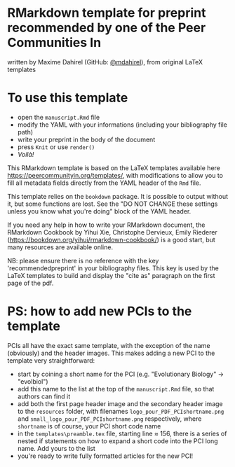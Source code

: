 # RMarkdown template for preprint recommended by one of the Peer Communities In

written by Maxime Dahirel (GitHub: [@mdahirel](https://github.com/mdahirel)), from original LaTeX templates

# To use this template

- open the `manuscript.Rmd` file
- modify the YAML with your informations (including your bibliography file path)
- write your preprint in the body of the document
- press `Knit` or use `render()`
- *Voilà!*

This RMarkdown template is based on the LaTeX templates available here https://peercommunityin.org/templates/, with modifications to allow you to fill all metadata fields directly from the YAML header of the `Rmd` file. 

This template relies on the `bookdown` package. It is possible to output without it, but some functions are lost. See the "DO NOT CHANGE these settings unless you know what you're doing" block of the YAML header.

If you need any help in how to write your RMarkdown document, the RMarkdown Cookbook by Yihui Xie, Christophe Dervieux, Emily Riederer (https://bookdown.org/yihui/rmarkdown-cookbook/) is a good start, but many resources are available online.

NB: please ensure there is no reference with the key 'recommendedpreprint' in your bibliography files. This key is used by the LaTeX templates to build and display the "cite as" paragraph on the first page of the pdf.

# PS: how to add new PCIs to the template

PCIs all have the exact same template, with the exception of the name (obviously) and the header images. This makes adding a new PCI to the template very straightforward:

- start by coining a short name for the PCI (e.g. "Evolutionary Biology" -> "evolbiol")
- add this name to the list at the top of the `manuscript.Rmd` file, so that authors can find it
- add both the first page header image and the secondary header image to the `resources` folder, with filenames `logo_pour_PDF_PCIshortname.png` and `small_logo_pour_PDF_PCIshortname.png` respectively, where `shortname` is of course, your PCI short code name
- in the `templates\preamble.tex` file, starting line ≈ 156, there is a series of nested if statements on how to expand a short code into the PCI long name. Add yours to the list
- you're ready to write fully formatted articles for the new PCI!
